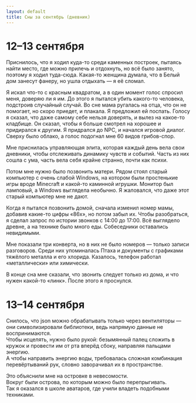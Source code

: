 ```yaml
---
layout: default
title: Сны за сентябрь (дневник)
---
```


# 12–13 сентября

Приснилось, что я ходил куда-то среди каменных построек, пытаясь найти место, где можно прилечь и отдохнуть, но всё было занято, поэтому я ходил туда-сюда. Какая-то женщина думала, что в Белый дом занесут фанеру, но ушла отдыхать — я её сломал.  

Я искал что-то с красным квадратом, а в один момент голос спросил меня, доверяю ли я им. До этого я пытался убить какого-то человека, подстроив случайный случай. Во сне мама ругалась на отца, что он не помогает, но скоро приедет, и плакала. Я предложил ей поспать. Голосу я сказал, что даже самому себе нельзя доверять, и вылез на какое-то кладбище. Он сказал, чтобы я больше смотрел на хорошее и придирался к другим. Я придрался до NPC, и начался игровой диалог. Сверху было облако, а голос подогнал мне 60 видов грибов-спор.  

Мне приснилась управляющая элита, которая каждый день вела свои дневники, чтобы отслеживать динамику чувств и событий. Часть из них сошла с ума, часть вела себя крайне странно, почти как психи.  

Потом мне нужно было позвонить матери. Рядом стоял старый компьютер с очень слабой Windows, на котором были простенькие игры вроде Minecraft и какой-то каминной игрушки. Монитор был ламповый, а Windows выглядела необычно. Я жаловался, что даже этот старый компьютер мне не дают.  

Когда я пытался позвонить домой, сначала изменил номер мамы, добавив какие-то цифры «86х», но потом забыл их. Чтобы разобраться, я сделал запрос по истории звонков с 14:00 до 17:00. Всё выглядело древне, а на технике было много еды. Собеседники оставались невидимыми.  

Мне показали три конверта, но в них не было номеров — только записи разговоров. Среди них упоминалась Птаха и документы с графиками тяжёлого металла и его хлорида. Казалось, телефон работал «металлически» или химически.  

В конце сна мне сказали, что звонить следует только из дома, и что нужен какой-то «линк». После этого я проснулся.

# 13–14 сентября  

Снилось, что json можно обрабатывать только через вентиляторы — они символизировали библиотеки, ведь напрямую данные не воспринимаются.  
Чтобы исцелять, нужно было рукой: безымянный палец сложить в кружок и провести им от рта вперёд сбоку, направляя пальцами энергию.  
А чтобы направить энергию воды, требовалась сложная комбинация перевёртываний рук, словно заворачивал их в пространстве.  

Это объяснили мне на островке в невесомости.  
Вокруг были острова, по которым можно было перепрыгивать.  
Так я оказался в школе аватаров, где учили владеть подобными техниками.

